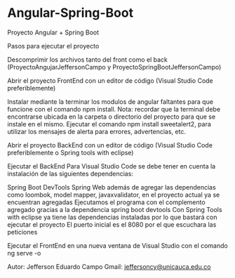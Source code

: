 # Angular-Spring-Boot
Proyecto Angular + Spring Boot


Pasos para ejecutar el proyecto

Descomprimir los archivos tanto del front como el back (ProyectoAngujarJeffersonCampo y ProyectoSpringBootJeffersonCampo)

Abrir el proyecto FrontEnd con un editor de código (Visual Studio Code preferiblemente)

Instalar mediante la terminar los modulos de angular faltantes para que funcione con el comando npm install. Nota: recordar que la terminal debe encontrarse ubicada en la carpeta o directorio del proyecto para que se instale en el mismo. Ejecutar el comando npm install sweetalert2, para utilizar los mensajes de alerta para errores, advertencias, etc.

Abrir el proyecto BackEnd con un editor de código (Visual Studio Code preferiblemente o Spring tools with eclipse)

Ejecutar el BackEnd Para Visual Studio Code se debe tener en cuenta la instalación de las siguientes dependencias:

Spring Boot DevTools
Spring Web además de agregar las dependencias como loombok, model mapper, javaxvalidator, en el proyecto actual ya se encuentran agregadas Ejecutamos el programa con el complemento agregado gracias a la dependencia spring boot devtools
Con Spring Tools with eclipse ya tiene las dependencias instaladas por lo que bastará con ejecutar el proyecto El puerto inicial es el 8080 por el que escuchara las peticiones

Ejecutar el FrontEnd en una nueva ventana de Visual Studio con el comando ng serve -o

Autor: Jefferson Eduardo Campo Gmail: jeffersoncy@unicauca.edu.co
